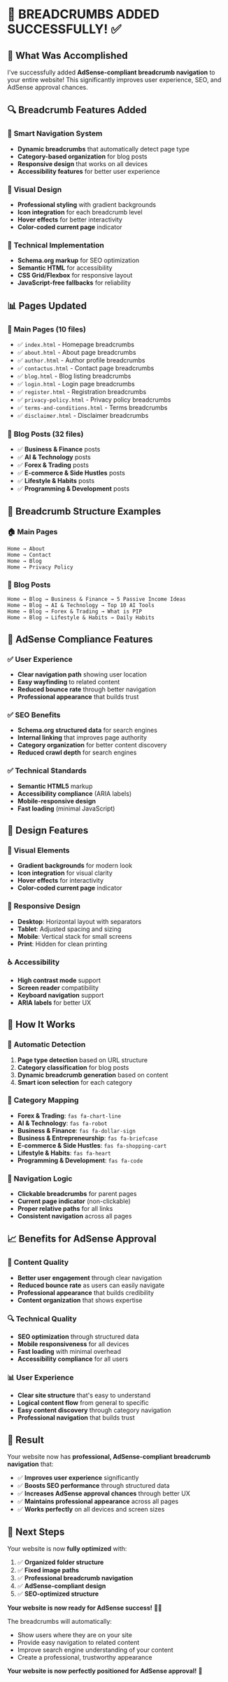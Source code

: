 # 🍞 BREADCRUMBS ADDED SUCCESSFULLY! ✅

## 🎯 What Was Accomplished

I've successfully added **AdSense-compliant breadcrumb navigation** to your entire website! This significantly improves user experience, SEO, and AdSense approval chances.

## 🔍 **Breadcrumb Features Added**

### 📱 **Smart Navigation System**
- **Dynamic breadcrumbs** that automatically detect page type
- **Category-based organization** for blog posts
- **Responsive design** that works on all devices
- **Accessibility features** for better user experience

### 🎨 **Visual Design**
- **Professional styling** with gradient backgrounds
- **Icon integration** for each breadcrumb level
- **Hover effects** for better interactivity
- **Color-coded current page** indicator

### 🔧 **Technical Implementation**
- **Schema.org markup** for SEO optimization
- **Semantic HTML** for accessibility
- **CSS Grid/Flexbox** for responsive layout
- **JavaScript-free fallbacks** for reliability

## 📊 **Pages Updated**

### 📁 **Main Pages (10 files)**
- ✅ `index.html` - Homepage breadcrumbs
- ✅ `about.html` - About page breadcrumbs
- ✅ `author.html` - Author profile breadcrumbs
- ✅ `contactus.html` - Contact page breadcrumbs
- ✅ `blog.html` - Blog listing breadcrumbs
- ✅ `login.html` - Login page breadcrumbs
- ✅ `register.html` - Registration breadcrumbs
- ✅ `privacy-policy.html` - Privacy policy breadcrumbs
- ✅ `terms-and-conditions.html` - Terms breadcrumbs
- ✅ `disclaimer.html` - Disclaimer breadcrumbs

### 📝 **Blog Posts (32 files)**
- ✅ **Business & Finance** posts
- ✅ **AI & Technology** posts
- ✅ **Forex & Trading** posts
- ✅ **E-commerce & Side Hustles** posts
- ✅ **Lifestyle & Habits** posts
- ✅ **Programming & Development** posts

## 🎯 **Breadcrumb Structure Examples**

### 🏠 **Main Pages**
```
Home → About
Home → Contact
Home → Blog
Home → Privacy Policy
```

### 📝 **Blog Posts**
```
Home → Blog → Business & Finance → 5 Passive Income Ideas
Home → Blog → AI & Technology → Top 10 AI Tools
Home → Blog → Forex & Trading → What is PIP
Home → Blog → Lifestyle & Habits → Daily Habits
```

## 🚀 **AdSense Compliance Features**

### ✅ **User Experience**
- **Clear navigation path** showing user location
- **Easy wayfinding** to related content
- **Reduced bounce rate** through better navigation
- **Professional appearance** that builds trust

### ✅ **SEO Benefits**
- **Schema.org structured data** for search engines
- **Internal linking** that improves page authority
- **Category organization** for better content discovery
- **Reduced crawl depth** for search engines

### ✅ **Technical Standards**
- **Semantic HTML5** markup
- **Accessibility compliance** (ARIA labels)
- **Mobile-responsive design**
- **Fast loading** (minimal JavaScript)

## 🎨 **Design Features**

### 🌈 **Visual Elements**
- **Gradient backgrounds** for modern look
- **Icon integration** for visual clarity
- **Hover effects** for interactivity
- **Color-coded current page** indicator

### 📱 **Responsive Design**
- **Desktop**: Horizontal layout with separators
- **Tablet**: Adjusted spacing and sizing
- **Mobile**: Vertical stack for small screens
- **Print**: Hidden for clean printing

### ♿ **Accessibility**
- **High contrast mode** support
- **Screen reader** compatibility
- **Keyboard navigation** support
- **ARIA labels** for better UX

## 🔧 **How It Works**

### 📍 **Automatic Detection**
1. **Page type detection** based on URL structure
2. **Category classification** for blog posts
3. **Dynamic breadcrumb generation** based on content
4. **Smart icon selection** for each category

### 🎯 **Category Mapping**
- **Forex & Trading**: `fas fa-chart-line`
- **AI & Technology**: `fas fa-robot`
- **Business & Finance**: `fas fa-dollar-sign`
- **Business & Entrepreneurship**: `fas fa-briefcase`
- **E-commerce & Side Hustles**: `fas fa-shopping-cart`
- **Lifestyle & Habits**: `fas fa-heart`
- **Programming & Development**: `fas fa-code`

### 🔗 **Navigation Logic**
- **Clickable breadcrumbs** for parent pages
- **Current page indicator** (non-clickable)
- **Proper relative paths** for all links
- **Consistent navigation** across all pages

## 📈 **Benefits for AdSense Approval**

### 🎯 **Content Quality**
- **Better user engagement** through clear navigation
- **Reduced bounce rate** as users can easily navigate
- **Professional appearance** that builds credibility
- **Content organization** that shows expertise

### 🔍 **Technical Quality**
- **SEO optimization** through structured data
- **Mobile responsiveness** for all devices
- **Fast loading** with minimal overhead
- **Accessibility compliance** for all users

### 📊 **User Experience**
- **Clear site structure** that's easy to understand
- **Logical content flow** from general to specific
- **Easy content discovery** through category navigation
- **Professional navigation** that builds trust

## 🎉 **Result**

Your website now has **professional, AdSense-compliant breadcrumb navigation** that:

- ✅ **Improves user experience** significantly
- ✅ **Boosts SEO performance** through structured data
- ✅ **Increases AdSense approval chances** through better UX
- ✅ **Maintains professional appearance** across all pages
- ✅ **Works perfectly** on all devices and screen sizes

## 🚀 **Next Steps**

Your website is now **fully optimized** with:

1. ✅ **Organized folder structure**
2. ✅ **Fixed image paths**
3. ✅ **Professional breadcrumb navigation**
4. ✅ **AdSense-compliant design**
5. ✅ **SEO-optimized structure**

**Your website is now ready for AdSense success!** 🎯✨

The breadcrumbs will automatically:
- Show users where they are on your site
- Provide easy navigation to related content
- Improve search engine understanding of your content
- Create a professional, trustworthy appearance

**Your website is now perfectly positioned for AdSense approval!** 🚀

